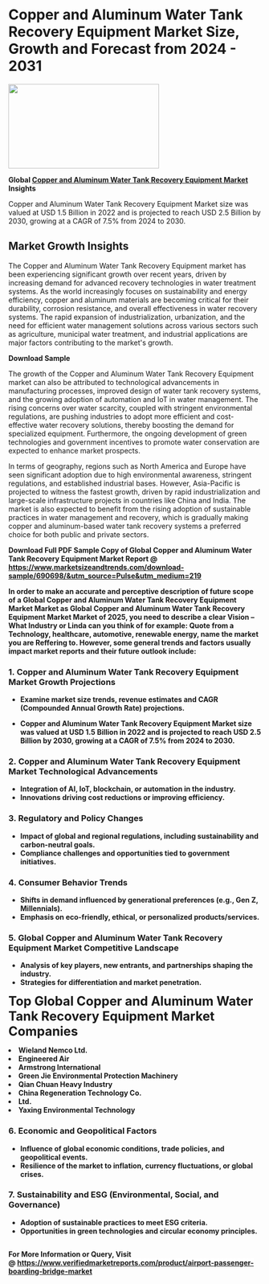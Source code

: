 <H1>Copper and Aluminum Water Tank Recovery Equipment Market Size, Growth and Forecast from 2024 - 2031</H1><img class="aligncenter size-medium wp-image-584254" src="https://thirdeyenews.in/wp-content/uploads/2024/09/Global-Market-Research-300x168.jpeg" alt="" width="300" height="168" /><p><strong>Global&nbsp;<a href="https://www.marketsizeandtrends.com/download-sample/690698/&amp;utm_source=Pulse&amp;utm_medium=219">Copper and Aluminum Water Tank Recovery Equipment Market</a> Insights</strong></p><p>Copper and Aluminum Water Tank Recovery Equipment Market size was valued at USD 1.5 Billion in 2022 and is projected to reach USD 2.5 Billion by 2030, growing at a CAGR of 7.5% from 2024 to 2030.</p><p><h2>Market Growth Insights</h2> <p>The Copper and Aluminum Water Tank Recovery Equipment market has been experiencing significant growth over recent years, driven by increasing demand for advanced recovery technologies in water treatment systems. As the world increasingly focuses on sustainability and energy efficiency, copper and aluminum materials are becoming critical for their durability, corrosion resistance, and overall effectiveness in water recovery systems. The rapid expansion of industrialization, urbanization, and the need for efficient water management solutions across various sectors such as agriculture, municipal water treatment, and industrial applications are major factors contributing to the market's growth.</p> <p><strong>Download Sample</strong></p> <p>The growth of the Copper and Aluminum Water Tank Recovery Equipment market can also be attributed to technological advancements in manufacturing processes, improved design of water tank recovery systems, and the growing adoption of automation and IoT in water management. The rising concerns over water scarcity, coupled with stringent environmental regulations, are pushing industries to adopt more efficient and cost-effective water recovery solutions, thereby boosting the demand for specialized equipment. Furthermore, the ongoing development of green technologies and government incentives to promote water conservation are expected to enhance market prospects.</p> <p>In terms of geography, regions such as North America and Europe have seen significant adoption due to high environmental awareness, stringent regulations, and established industrial bases. However, Asia-Pacific is projected to witness the fastest growth, driven by rapid industrialization and large-scale infrastructure projects in countries like China and India. The market is also expected to benefit from the rising adoption of sustainable practices in water management and recovery, which is gradually making copper and aluminum-based water tank recovery systems a preferred choice for both public and private sectors.</p> <p><strong></p><p><span class=""><strong>Download Full PDF Sample Copy of Global Copper and Aluminum Water Tank Recovery Equipment Market Report</strong> @ <a href="https://www.marketsizeandtrends.com/download-sample/690698/&amp;utm_source=Pulse&amp;utm_medium=219" target="_blank">https://www.marketsizeandtrends.com/download-sample/690698/&amp;utm_source=Pulse&amp;utm_medium=219</a></span></p><p>In order to make an accurate and perceptive description of future scope of a Global&nbsp;Copper and Aluminum Water Tank Recovery Equipment Market Market as Global&nbsp;Copper and Aluminum Water Tank Recovery Equipment Market Market of 2025, you need to describe a clear Vision &ndash; What Industry or Linda can you think of for example: Quote from a Technology, healthcare, automotive, renewable energy, name the market you are Reffering to. However, some general trends and factors usually impact market reports and their future outlook include:</p><h3>1.&nbsp;<strong>Copper and Aluminum Water Tank Recovery Equipment Market Growth Projections</strong></h3><ul><li>Examine market size trends, revenue estimates and CAGR (Compounded Annual Growth Rate) projections.</li><li><p>Copper and Aluminum Water Tank Recovery Equipment Market size was valued at USD 1.5 Billion in 2022 and is projected to reach USD 2.5 Billion by 2030, growing at a CAGR of 7.5% from 2024 to 2030.</p></li></ul><h3>2.&nbsp;<strong>Copper and Aluminum Water Tank Recovery Equipment Market Technological Advancements</strong></h3><ul><li>Integration of AI, IoT, blockchain, or automation in the industry.</li><li>Innovations driving cost reductions or improving efficiency.</li></ul><h3>3.&nbsp;<strong>Regulatory and Policy Changes</strong></h3><ul><li>Impact of global and regional regulations, including sustainability and carbon-neutral goals.</li><li>Compliance challenges and opportunities tied to government initiatives.</li></ul><h3>4.&nbsp;<strong>Consumer Behavior Trends</strong></h3><ul><li>Shifts in demand influenced by generational preferences (e.g., Gen Z, Millennials).</li><li>Emphasis on eco-friendly, ethical, or personalized products/services.</li></ul><h3>5.&nbsp;<strong>Global Copper and Aluminum Water Tank Recovery Equipment Market Competitive Landscape</strong></h3><ul><li>Analysis of key players, new entrants, and partnerships shaping the industry.</li><li>Strategies for differentiation and market penetration.</li></ul><p data-pm-slice="1 1 []"><span style="color: inherit; font-family: inherit; font-size: 25px;">Top Global Copper and Aluminum Water Tank Recovery Equipment Market Companies</span></p><div class="" data-test-id=""><p><li>Wieland Nemco Ltd.</li><li> Engineered Air</li><li> Armstrong International</li><li> Green Jie Environmental Protection Machinery</li><li> Qian Chuan Heavy Industry</li><li> China Regeneration Technology Co.</li><li> Ltd.</li><li> Yaxing Environmental Technology</li></p></div><h3>6.&nbsp;<strong>Economic and Geopolitical Factors</strong></h3><ul><li>Influence of global economic conditions, trade policies, and geopolitical events.</li><li>Resilience of the market to inflation, currency fluctuations, or global crises.</li></ul><h3>7.&nbsp;<strong>Sustainability and ESG (Environmental, Social, and Governance)</strong></h3><ul><li>Adoption of sustainable practices to meet ESG criteria.</li><li>Opportunities in green technologies and circular economy principles.</li></ul><h2><strong style="font-size: 14px;">For More Information or Query, Visit @&nbsp;</strong><a style="background-color: #ffffff; font-size: 14px;" href="https://www.marketsizeandtrends.com/report/copper-and-aluminum-water-tank-recovery-equipment-market/" target="_blank">https://www.verifiedmarketreports.com/product/airport-passenger-boarding-bridge-market</a></h2>
